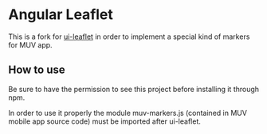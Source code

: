 # Angular Leaflet
This is a fork  for [ui-leaflet](http://angular-ui.github.io/ui-leaflet) in order to implement a special kind of markers for MUV app.

## How to use
Be sure to have the permission to see this project before installing it through npm.

In order to use it properly the module muv-markers.js (contained in MUV mobile app source code) must be imported after ui-leaflet.
